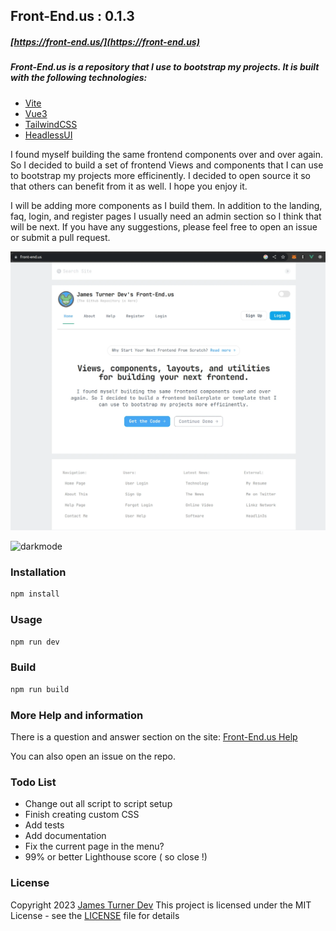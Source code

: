 ## Front-End.us   : 0.1.3
##### [https://front-end.us/](https://front-end.us)

##### Front-End.us is a repository that I use to bootstrap my projects.  It is built with the following technologies:

- [Vite](https://vitejs.dev/)
- [Vue3](https://v3.vuejs.org/)
- [TailwindCSS](https://tailwindcss.com/)
- [HeadlessUI](https://headlessui.dev/)

I found myself building the same frontend components over and over again. So I decided to build a set of frontend Views and components that I can use to bootstrap my projects more efficinently.  I decided to open source it so that others can benefit from it as well.  I hope you enjoy it.

I will be adding more components as I build them. In addition to the landing, faq, login, and register pages I usually need an admin section so I think that will be next. If you have any suggestions, please feel free to open an issue or submit a pull request.

![screenshot](screenshot.webp)

![darkmode](darkmode.webp)

### Installation

```bash
npm install
```

### Usage

```bash
npm run dev
```

### Build

```bash
npm run build
```

### More Help and information
There is a question and answer section on the site: 
[Front-End.us Help](https://front-end.us/page/help)

You can also open an issue on the repo.

### Todo List

- Change out all script to script setup
- Finish creating custom CSS
- Add tests
- Add documentation
- Fix the current page in the menu?
- 99% or better Lighthouse score ( so close !)

### License
Copyright 2023 [James Turner Dev](https://james-turner.dev)
This project is licensed under the MIT License - see the [LICENSE](LICENSE) file for details